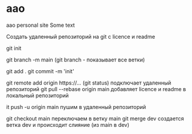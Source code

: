 # aao
aao personal site
Some text



Создать удаленный репозиторий на git с licence и readme

git init

git branch -m main    (git branch - показывает все ветки)

git add .
git commit -m 'init'

git remote add origin https://...     (git status)   подключает удаленный репозиторий
git pull --rebase origin main                        добавляет licence и readme в локальный репозиторий

it push -u origin main                               пушим в удаленный репозиторий



git checkout main                                    переключаем в ветку main
git merge dev                                        создается ветка dev и происходит слияние (из main в dev)


